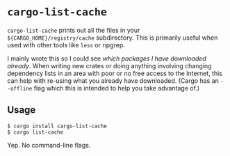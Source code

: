 # `cargo-list-cache`

`cargo-list-cache` prints out all the files in your `${CARGO_HOME}/registry/cache` subdirectory.
This is primarily useful when used with other tools like `less` or ripgrep.

I mainly wrote this so I could see _which packages I have downloaded already_.
When writing new crates or doing anything involving changing dependency lists in an area with poor or no free access to the Internet, this can help with re-using what you already have downloaded. (Cargo has an `--offline` flag which this is intended to help you take advantage of.)


## Usage

```console
$ cargo install cargo-list-cache
$ cargo list-cache
```

Yep. No command-line flags.
